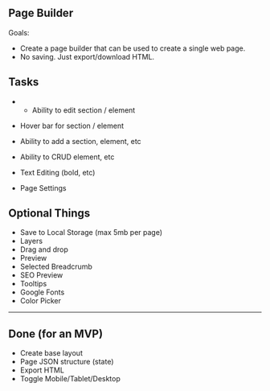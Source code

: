 ## Page Builder

Goals:

- Create a page builder that can be used to create a single web page.
- No saving. Just export/download HTML.

## Tasks

- * Ability to edit section / element

- Hover bar for section / element
- Ability to add a section, element, etc
- Ability to CRUD element, etc
- Text Editing (bold, etc)
- Page Settings

## Optional Things

- Save to Local Storage (max 5mb per page)
- Layers
- Drag and drop 
- Preview
- Selected Breadcrumb
- SEO Preview
- Tooltips
- Google Fonts
- Color Picker

---

## Done (for an MVP)

- Create base layout
- Page JSON structure (state)
- Export HTML
- Toggle Mobile/Tablet/Desktop
